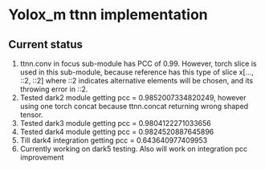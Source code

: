 # Yolox_m ttnn implementation

## Current status

1. ttnn.conv in focus sub-module has PCC of 0.99. However, torch slice is used in this sub-module, because reference has this type of slice x[..., ::2, ::2] where ::2 indicates alternative elements will be chosen, and its throwing error in ::2.
2. Tested dark2 module getting pcc = 0.9852007334820249, however using one torch concat because ttnn.concat returning wrong shaped tensor.
3. Tested dark3 module getting pcc = 0.9804122271033656
4. Tested dark4 module getting pcc = 0.9824520887645896
5. Till dark4 integration getting pcc = 0.643640977409953
6. Currently working on dark5 testing. Also will work on integration pcc improvement
